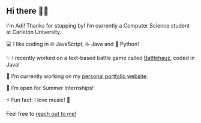 ## Hi there 👋🏾

I'm Adi! Thanks for stopping by! I’m currently a Computer Science student at Carleton University.

💻 I like coding in 🌐 JavaScript, ☕ Java and 🐍 Python!

✨ I recently worked on a text-based battle game called [Battlehauz](https://github.com/AdiChops/Battlehauz), coded in Java!

🔨 I'm currently working on my [personal portfolio website](https://adichops.github.io).

💼 I’m open for Summer Internships!

⚡ Fun fact: I love music! 🎵


Feel free to [reach out to me!](mailto:aadityachopra@cmail.carleton.ca)
